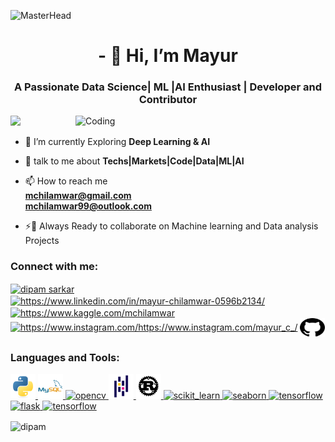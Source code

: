 
<!---
Mchilamwar/Mchilamwar is a ✨ special ✨ repository because its `README.md` (this file) appears on your GitHub profile.
You can click the Preview link to take a look at your changes.
--->


![MasterHead](https://docs.telerik.com/devtools/wpf/controls/radchartview/features/images/radchartview-features-animations-main-animations.gif)
<h1 align="center">- 👋 Hi, I’m Mayur</h1>
<h3 align="center">A Passionate Data Science| ML |AI Enthusiast | Developer and Contributor</h3>
<img align="right" alt="Coding" width="400" src="https://cdn.dribbble.com/users/1162077/screenshots/3848914/media/7ed7d5ca074b48b328150e5a231e8d1f.gif">

<p align="left"> <img src="https://komarev.com/ghpvc/?username=Mchilamwar&label=Profile%20views&color=brightgreen&style=flat&label=PROFILE+VIEWS" /> </p>


- 👀 I’m currently Exploring **Deep Learning & AI**

- 💬 talk to me about **Techs|Markets|Code|Data|ML|AI**

- 📫 How to reach me <br>**mchilamwar@gmail.com** <br>**mchilamwar99@outlook.com**

- ⚡💞️ Always Ready to collaborate on Machine learning and Data analysis Projects


<h3 align="left">Connect with me:</h3>
<p align="left">
<a href="https://twitter.com/mchilamwar1999" target="blank"><img align="center" src="https://raw.githubusercontent.com/rahuldkjain/github-profile-readme-generator/master/src/images/icons/Social/twitter.svg" alt="dipam sarkar" height="30" width="40" /></a>
<a href="https://www.linkedin.com/in/mayur-chilamwar-0596b2134/" target="blank"><img align="center" src="https://raw.githubusercontent.com/rahuldkjain/github-profile-readme-generator/master/src/images/icons/Social/linked-in-alt.svg" alt="https://www.linkedin.com/in/mayur-chilamwar-0596b2134/" height="30" width="40" /></a>
<a href="https://kaggle.com/https://www.kaggle.com/mchilamwar" target="blank"><img align="center" src="https://raw.githubusercontent.com/rahuldkjain/github-profile-readme-generator/master/src/images/icons/Social/kaggle.svg" alt="https://www.kaggle.com/mchilamwar" height="30" width="40" /></a>
<a href="https://instagram.com/https://www.instagram.com/https://www.instagram.com/mayur_c_/" target="blank"><img align="center" src="https://raw.githubusercontent.com/rahuldkjain/github-profile-readme-generator/master/src/images/icons/Social/instagram.svg" alt="https://www.instagram.com/https://www.instagram.com/mayur_c_/" height="30" width="40" /></a>  
<a href="https://github.com/mchilamwar" target="blank"><img align="center" src="https://github.com/Mchilamwar/Mchilamwar/blob/main/iconmonstr-github-1.svg" alt="https://github.com/Mchilamwar/Mchilamwar/blob/main/iconmonstr-github-1.svg" height="30" width="40" /></a>
</p>

<h3 align="left">Languages and Tools:</h3> 
<a href="https://www.python.org" target="_blank" rel="noreferrer"> <img src="https://raw.githubusercontent.com/devicons/devicon/master/icons/python/python-original.svg" alt="python" width="40" height="40"/> </a>
<a href="https://www.mysql.com/" target="_blank" rel="noreferrer"> <img src="https://raw.githubusercontent.com/devicons/devicon/master/icons/mysql/mysql-original-wordmark.svg" alt="mysql" width="40" height="40"/> </a> <a href="https://opencv.org/" target="_blank" rel="noreferrer"> <img src="https://www.vectorlogo.zone/logos/opencv/opencv-icon.svg" alt="opencv" width="40" height="40"/> </a> <a href="https://pandas.pydata.org/" target="_blank" rel="noreferrer"> <img src="https://raw.githubusercontent.com/devicons/devicon/2ae2a900d2f041da66e950e4d48052658d850630/icons/pandas/pandas-original.svg" alt="pandas" width="40" height="40"/> </a>  <a href="https://www.rust-lang.org" target="_blank" rel="noreferrer"> <img src="https://raw.githubusercontent.com/devicons/devicon/master/icons/rust/rust-plain.svg" alt="rust" width="40" height="40"/> </a> <a href="https://scikit-learn.org/" target="_blank" rel="noreferrer"> <img src="https://upload.wikimedia.org/wikipedia/commons/0/05/Scikit_learn_logo_small.svg" alt="scikit_learn" width="40" height="40"/> </a> <a href="https://seaborn.pydata.org/" target="_blank" rel="noreferrer"> <img src="https://seaborn.pydata.org/_images/logo-mark-lightbg.svg" alt="seaborn" width="40" height="40"/> </a> <a href="https://www.tensorflow.org" target="_blank" rel="noreferrer"> <img src="https://www.vectorlogo.zone/logos/tensorflow/tensorflow-icon.svg" alt="tensorflow" width="40" height="40"/> </a> 
<a href="https://flask.palletsprojects.com/" target="_blank" rel="noreferrer"> <img src="https://www.vectorlogo.zone/logos/pocoo_flask/pocoo_flask-icon.svg" alt="flask" width="40" height="40"/> </a> 
 <a href="https://streamlit.io" target="_blank" rel="noreferrer"> <img src="https://res.cloudinary.com/crunchbase-production/image/upload/c_lpad,h_170,w_170,f_auto,b_white,q_auto:eco,dpr_1/z3ahdkytzwi1jxlpazje" alt="tensorflow" width="40" height="40"/> </a>

</p>

<p><img align="center" src="https://github-readme-stats.vercel.app/api/top-langs?username=Mchilamwar&show_icons=true&locale=en&layout=compact" alt="dipam" /></p>
